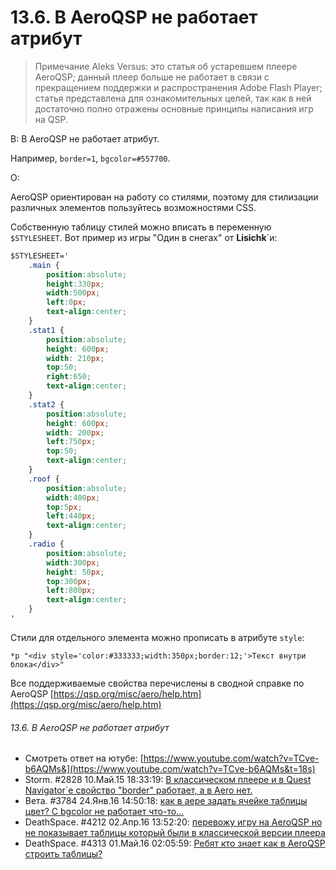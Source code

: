 # 13.6. В AeroQSP не работает атрибут
<!-- [:faq_13_06] -->

> Примечание Aleks Versus: это статья об устаревшем плеере AeroQSP; данный плеер больше не работает в связи с прекращением поддержки и распространения Adobe Flash Player; статья представлена для ознакомительных целей, так как в ней достаточно полно отражены основные принципы написания игр на QSP.

В: В AeroQSP не работает атрибут.

Например, `border=1`, `bgcolor=#557700`.

О:

AeroQSP ориентирован на работу со стилями, поэтому для стилизации различных элементов пользуйтесь возможностями CSS.

Собственную таблицу стилей можно вписать в переменную `$STYLESHEET`. Вот пример из игры "Один в снегах" от **Lisichk**`и:
```css
$STYLESHEET='
	.main { 
		position:absolute; 
		height:330px; 
		width:500px; 
		left:0px; 
		text-align:center; 
	} 
	.stat1 { 
		position:absolute;
		height: 600px; 
		width: 210px; 
		top:50;
		right:650;
		text-align:center; 
	} 
	.stat2 { 
		position:absolute;
		height: 600px;
		width: 200px;
		left:750px;
		top:50;
		text-align:center; 
	}
	.roof {
		position:absolute;
		width:400px;
		top:5px;
		left:440px;
		text-align:center;
	}
	.radio {
		position:absolute;
		width:300px;
		height: 50px;
		top:300px;
		left:800px;
		text-align:center;
	}
'
```
Стили для отдельного элемента можно прописать в атрибуте `style`:
```qsp
*p "<div style='color:#333333;width:350px;border:12;'>Текст внутри блока</div>"
```
Все поддерживаемые свойства перечислены в сводной справке по AeroQSP [https://qsp.org/misc/aero/help.htm](https://qsp.org/misc/aero/help.htm)

###### 13.6. В AeroQSP не работает атрибут
<!-- [:link_13_06] -->
- Смотреть ответ на ютубе: [https://www.youtube.com/watch?v=TCve-b6AQMs&](https://www.youtube.com/watch?v=TCve-b6AQMs&t=18s)
- Storm. #2828 10.Май.15 18:33:19: [В классическом плеере и в Quest Navigator`е свойство "border" работает, а в Aero нет.](https://qsp.org/index.php?option=com_agora&task=topic&id=40&p=113&prc=25&Itemid=57#p19941)
- Вета. #3784 24.Янв.16 14:50:18: [как в аере задать ячейке таблицы цвет? С bgcolor не работает что-то...](https://qsp.org/index.php?option=com_agora&task=topic&id=40&p=152&prc=25&Itemid=57#p22645)
- DeathSpace. #4212 02.Апр.16 13:52:20: [перевожу игру на AeroQSP но не показывает таблицы который были в классической версии плеера](https://qsp.org/index.php?option=com_agora&task=topic&id=40&p=169&prc=25&Itemid=57#p23639)
- DeathSpace. #4313 01.Май.16 02:05:59: [Ребят кто знает как в AeroQSP строить таблицы?](https://qsp.org/index.php?option=com_agora&task=topic&id=40&p=173&prc=25&Itemid=57#p23838)
